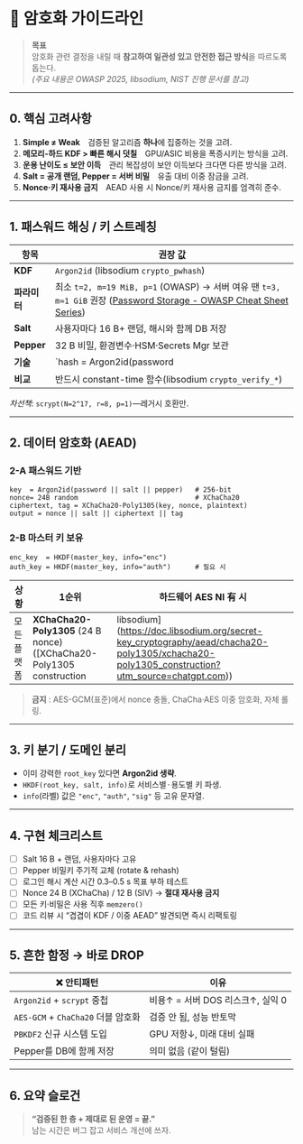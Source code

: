 # 🔐 암호화 가이드라인

> **목표**  
> 암호화 관련 결정을 내릴 때 **참고하여 일관성 있고 안전한 접근 방식**을 따르도록 돕는다.  
> *(주요 내용은 OWASP 2025, libsodium, NIST 진행 문서를 참고)*

---

## 0. 핵심 고려사항

1. **Simple ≠ Weak** 검증된 알고리즘 **하나**에 집중하는 것을 고려.  
2. **메모리-하드 KDF > 빠른 해시 덧칠** GPU/ASIC 비용을 폭증시키는 방식을 고려.  
3. **운용 난이도 ≤ 보안 이득** 관리 복잡성이 보안 이득보다 크다면 다른 방식을 고려.  
4. **Salt = 공개 랜덤, Pepper = 서버 비밀** 유출 대비 이중 잠금을 고려.  
5. **Nonce·키 재사용 금지** AEAD 사용 시 Nonce/키 재사용 금지를 엄격히 준수.

---

## 1. 패스워드 해싱 / 키 스트레칭

| 항목 | 권장 값 |
|------|---------|
| **KDF** | `Argon2id` (libsodium `crypto_pwhash`) |
| **파라미터** | 최소 `t=2, m=19 MiB, p=1` (OWASP) → 서버 여유 땐 `t=3, m≈1 GiB` 권장  ([Password Storage - OWASP Cheat Sheet Series](https://cheatsheetseries.owasp.org/cheatsheets/Password_Storage_Cheat_Sheet.html)) |
| **Salt** | 사용자마다 16 B+ 랜덤, 해시와 함께 DB 저장 |
| **Pepper** | 32 B 비밀, 환경변수·HSM·Secrets Mgr 보관 |
| **기술** | `hash = Argon2id(password || salt || pepper)`<br>또는 `hash = Argon2id(password || salt)` → `HMAC-SHA256(hash, pepper)` |
| **비교** | 반드시 constant-time 함수(lib­sodium `crypto_verify_*`) |

*차선책*: `scrypt(N=2^17, r=8, p=1)`—레거시 호환만.

---

## 2. 데이터 암호화 (AEAD)

### 2-A 패스워드 기반
```text
key  = Argon2id(password || salt || pepper)   # 256-bit
nonce= 24B random                             # XChaCha20
ciphertext, tag = XChaCha20-Poly1305(key, nonce, plaintext)
output = nonce || salt || ciphertext || tag
```

### 2-B 마스터 키 보유
```text
enc_key  = HKDF(master_key, info="enc")
auth_key = HKDF(master_key, info="auth")      # 필요 시
```

| 상황 | 1순위 | 하드웨어 AES NI 有 시 |
|------|-------|-----------------------|
| 모든 플랫폼 | **XChaCha20-Poly1305** (24 B nonce)  ([XChaCha20-Poly1305 construction | libsodium](https://doc.libsodium.org/secret-key_cryptography/aead/chacha20-poly1305/xchacha20-poly1305_construction?utm_source=chatgpt.com)) | **AES-GCM-SIV** (12 B nonce, 재사용 내성)  ([[PDF] Overview of the NIST Block Cipher Modes Project](https://csrc.nist.gov/csrc/media/Presentations/2024/overview-of-the-nist-bcm-project/images-media/sess-1-turan-acm-workshop-2024.pdf?utm_source=chatgpt.com), [[PDF] Comments on NIST Requirements for an Accordion Cipher Mode](https://csrc.nist.gov/csrc/media/Events/2024/accordion-cipher-mode-workshop-2024/documents/papers/comments-on-NIST-reqs-accordion-cipher.pdf?utm_source=chatgpt.com)) |

> **금지** : AES-GCM(표준)에서 nonce 충돌, ChaCha·AES 이중 암호화, 자체 롤링.

---

## 3. 키 분기 / 도메인 분리

- 이미 강력한 `root_key` 있다면 **Argon2id 생략**.  
- `HKDF(root_key, salt, info)`로 서비스별 · 용도별 키 파생.  
- `info`(라벨) 값은 `"enc"`, `"auth"`, `"sig"` 등 고유 문자열.

---

## 4. 구현 체크리스트

- [ ] Salt 16 B + 랜덤, 사용자마다 고유  
- [ ] Pepper 비밀키 주기적 교체 (rotate & rehash)  
- [ ] 로그인 해시 계산 시간 0.3–0.5 s 목표 부하 테스트  
- [ ] Nonce 24 B (XChaCha) / 12 B (SIV) → **절대 재사용 금지**  
- [ ] 모든 키·비밀은 사용 직후 `memzero()`  
- [ ] 코드 리뷰 시 “겹겹이 KDF / 이중 AEAD” 발견되면 즉시 리팩토링

---

## 5. 흔한 함정 → 바로 DROP

| ❌ 안티패턴 | 이유 |
|-------------|------|
| `Argon2id` + `scrypt` 중첩 | 비용↑ = 서버 DOS 리스크↑, 실익 0 |
| `AES-GCM` + `ChaCha20` 더블 암호화 | 검증 안 됨, 성능 반토막 |
| `PBKDF2` 신규 시스템 도입 | GPU 저항↓, 미래 대비 실패 |
| Pepper를 DB에 함께 저장 | 의미 없음 (같이 털림) |

---

## 6. 요약 슬로건

> **“검증된 한 층 + 제대로 된 운영 = 끝.”**  
> 남는 시간은 버그 잡고 서비스 개선에 쓰자.
